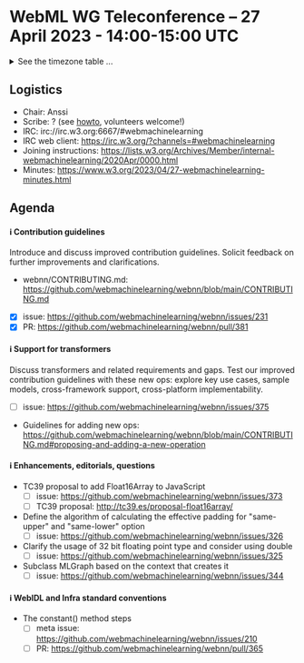 # WebML WG Teleconference – 27 April 2023 - 14:00-15:00 UTC

<details><summary>See the timezone table ...</summary>
<table>
<tr><td> San Francisco (U.S.A. - California) <td> Thu, 27 April 2022 <td> 07:00 <td> UTC-7 hours
<tr><td> Boston (U.S.A. - Massachusetts) <td> Thu, 27 April 2022 <td> 10:00 <td> UTC-4 hours
<tr><td> London (United Kingdom - England) <td> Thu, 27 April 2022 <td> 15:00 <td> UTC+1 hours
<tr><td> Berlin (Germany) <td> Thu, 27 April 2022 <td> 16:00 <td> UTC+2 hours
<tr><td> Helsinki (Finland) <td> Thu, 27 April 2022 <td> 17:00 <td> UTC+3 hours
<tr><td> Shanghai (China) <td> Thu, 27 April 2022 <td> 22:00 <td> UTC+8 hours
<tr><td> Tokyo (Japan) <td> Thu, 27 April 2022 <td> 23:00 <td> UTC+9 hours
<tr><td> Corresponding UTC (GMT) <td> Thu, 27 April 2022 <td colspan=2> 14:00 UTC
</table>

Other locations: https://www.timeanddate.com/worldclock/fixedtime.html?iso=20230427T14
</details>

## Logistics

* Chair: Anssi
* Scribe: ? (see [howto](https://github.com/webmachinelearning/meetings/blob/main/scribe-howto.md), volunteers welcome!)
* IRC: irc://irc.w3.org:6667/#webmachinelearning
* IRC web client: https://irc.w3.org/?channels=#webmachinelearning
* Joining instructions: https://lists.w3.org/Archives/Member/internal-webmachinelearning/2020Apr/0000.html
* Minutes: https://www.w3.org/2023/04/27-webmachinelearning-minutes.html

## Agenda

#### ℹ️ Contribution guidelines

Introduce and discuss improved contribution guidelines. Solicit feedback on further improvements and clarifications.

* webnn/CONTRIBUTING.md: https://github.com/webmachinelearning/webnn/blob/main/CONTRIBUTING.md

- [x] issue: https://github.com/webmachinelearning/webnn/issues/231
- [x] PR: https://github.com/webmachinelearning/webnn/pull/381

#### ℹ️ Support for transformers

Discuss transformers and related requirements and gaps. Test our improved contribution guidelines with these new ops: explore key use cases, sample models, cross-framework support, cross-platform implementability.

- [ ] issue: https://github.com/webmachinelearning/webnn/issues/375
- Guidelines for adding new ops: https://github.com/webmachinelearning/webnn/blob/main/CONTRIBUTING.md#proposing-and-adding-a-new-operation

#### ℹ️ Enhancements, editorials, questions

- TC39 proposal to add Float16Array to JavaScript
  - [ ] issue: https://github.com/webmachinelearning/webnn/issues/373
  - [ ] TC39 proposal: http://tc39.es/proposal-float16array/

- Define the algorithm of calculating the effective padding for "same-upper" and "same-lower" option
  - [ ] issue: https://github.com/webmachinelearning/webnn/issues/326

- Clarify the usage of 32 bit floating point type and consider using double
  - [ ] issue: https://github.com/webmachinelearning/webnn/issues/325

- Subclass MLGraph based on the context that creates it
  - [ ] issue: https://github.com/webmachinelearning/webnn/issues/344

#### ℹ️ WebIDL and Infra standard conventions

- The constant() method steps
  - [ ] meta issue: https://github.com/webmachinelearning/webnn/issues/210
  - [ ] PR: https://github.com/webmachinelearning/webnn/pull/365
